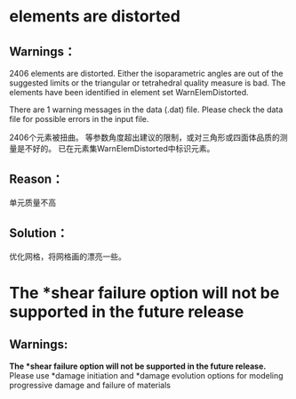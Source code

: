 # elements are distorted
## Warnings：
2406 elements are distorted. Either the isoparametric angles are out of the suggested limits or the triangular or tetrahedral quality measure is bad. The elements have been identified in element set WarnElemDistorted.

There are 1 warning messages in the data (.dat) file.  Please check the data file for possible errors in the input file.

2406个元素被扭曲。 等参数角度超出建议的限制，或对三角形或四面体品质的测量是不好的。 已在元素集WarnElemDistorted中标识元素。
## Reason：
单元质量不高
## Solution：
优化网格，将网格画的漂亮一些。

# The *shear failure option will not be supported in the future release
## Warnings:
<b>The *shear failure option will not be supported in the future release.</b> Please use *damage initiation and *damage evolution options for modeling progressive damage and failure of materials
